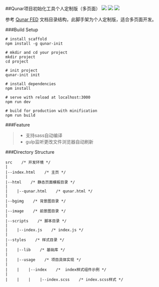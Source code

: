##Qunar项目初始化工具个人定制版（多页面）
[![](https://img.shields.io/npm/v/qunar-init.svg?style=flat-square)](https://www.npmjs.com/package/qunar-init) [![](https://img.shields.io/npm/dt/qunar-init.svg?style=flat-square)](https://www.npmjs.com/package/qunar-init) [![](https://img.shields.io/github/license/mashape/apistatus.svg)](https://github.com/venoral/qunar-init/blob/master/LICENSE)

参考 [Qunar FED](https://github.com/doyoe/html-css-guide#directory) 文档目录结构，此脚手架为个人定制版，适合多页面开发。

###Build Setup
``` 
# install scaffold
npm install -g qunar-init

# mkdir and cd your project
mkdir project
cd project

# init project
qunar-init init

# install dependencies
npm install

# serve with reload at localhost:3000
npm run dev 

# build for production with minification
npm run build
```

###Feature
> * 支持sass自动编译
> * gulp监听更改文件浏览器自动刷新

###Directory Structure
```
src    /* 开发环境 */
|
|--index.html    /* 主页 */
|
|--html    /* 静态页面模板目录 */
|
|    |--qunar.html    /* qunar.html */
|
|--bgimg    /* 背景图目录 */
|
|--image    /* 前景图目录 */
|
|--scripts    /* 脚本目录 */
|
|    |--index.js    /* index.js */
|
|--styles    /* 样式目录 */
|
|    |--lib    /* 基础库 */
|
|    |--usage    /* 项目具体实现 */
|
|    |    |--index    /*  index样式组件示例 */
|
|    |    |    |--index.scss    /* index.scss样式 */
```

